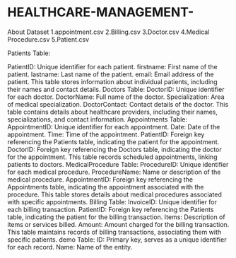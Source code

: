 # HEALTHCARE-MANAGEMENT-
About Dataset
1.appointment.csv
2.Billing.csv
3.Doctor.csv
4.Medical Procedure.csv
5.Patient.csv

Patients Table:

PatientID: Unique identifier for each patient.
firstname: First name of the patient.
lastname: Last name of the patient.
email: Email address of the patient.
This table stores information about individual patients, including their names and contact details.
Doctors Table:
DoctorID: Unique identifier for each doctor.
DoctorName: Full name of the doctor.
Specialization: Area of medical specialization.
DoctorContact: Contact details of the doctor.
This table contains details about healthcare providers, including their names, specializations, and contact information.
Appointments Table:
AppointmentID: Unique identifier for each appointment.
Date: Date of the appointment.
Time: Time of the appointment.
PatientID: Foreign key referencing the Patients table, indicating the patient for the appointment.
DoctorID: Foreign key referencing the Doctors table, indicating the doctor for the appointment.
This table records scheduled appointments, linking patients to doctors.
MedicalProcedure Table:
ProcedureID: Unique identifier for each medical procedure.
ProcedureName: Name or description of the medical procedure.
AppointmentID: Foreign key referencing the Appointments table, indicating the appointment associated with the procedure.
This table stores details about medical procedures associated with specific appointments.
Billing Table:
InvoiceID: Unique identifier for each billing transaction.
PatientID: Foreign key referencing the Patients table, indicating the patient for the billing transaction.
Items: Description of items or services billed.
Amount: Amount charged for the billing transaction.
This table maintains records of billing transactions, associating them with specific patients.
demo Table:
ID: Primary key, serves as a unique identifier for each record.
Name: Name of the entity.

